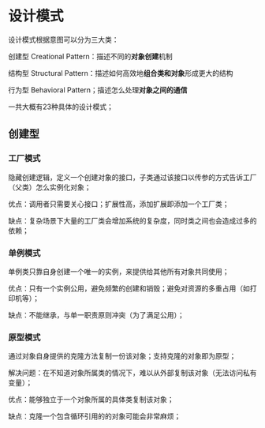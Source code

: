 # 设计模式

设计模式根据意图可以分为三大类：

创建型 Creational Pattern：描述不同的**对象创建**机制

结构型 Structural Pattern：描述如何高效地**组合类和对象**形成更大的结构

行为型 Behavioral Pattern；描述怎么处理**对象之间的通信**

一共大概有23种具体的设计模式；



## 创建型

### 工厂模式

隐藏创建逻辑，定义一个创建对象的接口，子类通过该接口以传参的方式告诉工厂（父类）怎么实例化对象；

优点：调用者只需要关心接口；扩展性高，添加扩展即添加一个工厂类；

缺点：复杂场景下大量的工厂类会增加系统的复杂度，同时类之间也会造成过多的依赖；



### 单例模式

单例类只靠自身创建一个唯一的实例，来提供给其他所有对象共同使用；

优点：只有一个实例公用，避免频繁的创建和销毁；避免对资源的多重占用（如打印机等）；

缺点：不能继承，与单一职责原则冲突（为了满足公用）；



### 原型模式

通过对象自身提供的克隆方法复制一份该对象；支持克隆的对象即为原型；

解决问题：在不知道对象所属类的情况下，难以从外部复制该对象（无法访问私有变量）；

优点：能够独立于一个对象所属的具体类复制该对象；

缺点：克隆一个包含循环引用的的对象可能会非常麻烦；







